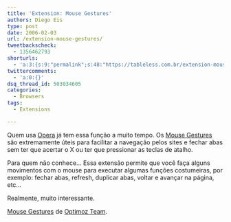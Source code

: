 ```yaml
---
title: 'Extension: Mouse Gestures'
authors: Diego Eis
type: post
date: 2006-02-03
url: /extension-mouse-gestures/
tweetbackscheck:
  - 1356462793
shorturls:
  - 'a:3:{s:9:"permalink";s:48:"https://tableless.com.br/extension-mouse-gestures";s:7:"tinyurl";s:26:"https://tinyurl.com/3lkc4vz";s:4:"isgd";s:19:"https://is.gd/sW84bB";}'
twittercomments:
  - 'a:0:{}'
dsq_thread_id: 503034605
categories:
  - Browsers
tags:
  - Extensions

---
```

Quem usa [Opera][1] já tem essa função a muito tempo. Os [Mouse Gestures][2] são extremamente úteis para facilitar a navegação pelos sites e fechar abas sem ter que acertar o X ou ter que pressionar as teclas de atalho.

<!--more-->Para quem não conhece&#8230; Essa extensão permite que você faça alguns movimentos com o mouse para executar algumas funções costumeiras, por exemplo: fechar abas, refresh, duplicar abas, voltar e avançar na página, etc&#8230;


  
Realmente, muito interessante.

[Mouse Gestures][2] de [Optimoz Team][3].

 [1]: https://opera.com/
 [2]: https://addons.mozilla.org/extensions/moreinfo.php?id=39&application=firefox
 [3]: https://addons.mozilla.org/extensions/authorprofiles.php?application=firefox&id=46
